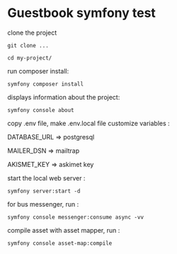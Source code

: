 # Guestbook symfony test

clone the project

`git clone ...`

`cd my-project/`

run composer install:

`symfony composer install`

displays information about the project:

`symfony console about`

copy .env file, make .env.local file
customize variables :

DATABASE_URL => postgresql

MAILER_DSN => mailtrap

AKISMET_KEY => askimet key

start the local web server :

`symfony server:start -d`

for bus messenger, run :

`symfony console messenger:consume async -vv`

compile asset with asset mapper, run :

`symfony console asset-map:compile`

